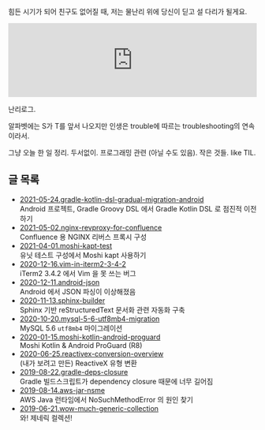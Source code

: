 힘든 시기가 되어 친구도 없어질 때, 저는 물난리 위에 당신이 딛고 설 다리가 될게요.

<iframe
  style="max-width: 100%; height: auto;"
  width="560"
  height="315"
  src="https://www.youtube.com/embed/WrcwRt6J32o"
  frameborder="0"
  allow="autoplay; encrypted-media"
  allowfullscreen>
</iframe>

난리로그.

알파벳에는 S가 T를 앞서 나오지만 인생은 trouble에 따르는 troubleshooting의 연속이라서.

그냥 오늘 한 일 정리. 두서없이. 프로그래밍 관련 (아닐 수도 있음). 작은 것들. like TIL.

## 글 목록

* [2021-05-24.gradle-kotlin-dsl-gradual-migration-android](./2021-05-24.gradle-kotlin-dsl-gradual-migration-android/)<br />Android 프로젝트, Gradle Groovy DSL 에서 Gradle Kotlin DSL 로 점진적 이전하기
* [2021-05-02.nginx-revproxy-for-confluence](./2021-05-02.nginx-revproxy-for-confluence/)<br />Confluence 용 NGINX 리버스 프록시 구성
* [2021-04-01.moshi-kapt-test](./2021-04-01.moshi-kapt-test/)<br />유닛 테스트 구성에서 Moshi kapt 사용하기
* [2020-12-16.vim-in-iterm2-3-4-2](./2020-12-16.vim-in-iterm2-3-4-2/)<br />iTerm2 3.4.2 에서 Vim 을 못 쓰는 버그
* [2020-12-11.android-json](./2020-12-11.android-json/)<br />Android 에서 JSON 파싱이 이상해졌음
* [2020-11-13.sphinx-builder](./2020-11-13.sphinx-builder/)<br />Sphinx 기반 reStructuredText 문서화 관련 자동화 구축
* [2020-10-20.mysql-5-6-utf8mb4-migration](./2020-10-20.mysql-5-6-utf8mb4-migration/)<br />MySQL 5.6 `utf8mb4` 마이그레이션
* [2020-01-15.moshi-kotlin-android-proguard](./2020-01-15.moshi-kotlin-android-proguard/)<br />Moshi Kotlin &amp; Android ProGuard (R8)
* [2020-06-25.reactivex-conversion-overview](./2020-06-25.reactivex-conversion-overview/)<br />(내가 보려고 만든) ReactiveX 유형 변환
* [2019-08-22.gradle-deps-closure](./2019-08-22.gradle-deps-closure/)<br />Gradle 빌드스크립트가 dependency closure 때문에 너무 길어짐
* [2019-08-14.aws-jar-nsme](./2019-08-14.aws-jar-nsme/)<br />AWS Java 런타임에서 NoSuchMethodError 의 원인 찾기
* [2019-06-21.wow-much-generic-collection](./2019-06-21.wow-much-generic-collection/)<br />와! 제네릭 컬렉션!

